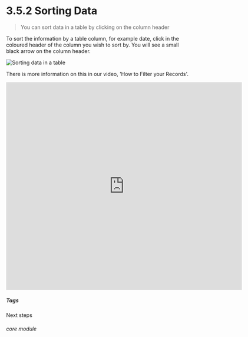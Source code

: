 # 3.5.2 Sorting Data

> You can sort data in a table by clicking on the column header



To sort the information by a table column, for example date, click in the coloured header of the column you wish to sort by. You will see a small black arrow on the column header.

![Sorting data in a table](17a.png) 

There is more information on this in our video, 'How to Filter your Records'.

<iframe width="640" height="564" src="https://player.vimeo.com/video/279243736" frameborder="0" allowFullScreen mozallowfullscreen webkitAllowFullScreen></iframe>

##### Tags
Next steps

###### core module

